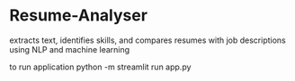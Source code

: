 # Resume-Analyser
extracts text, identifies skills, and compares resumes with job descriptions using NLP and machine learning

to run application
    python -m streamlit run app.py